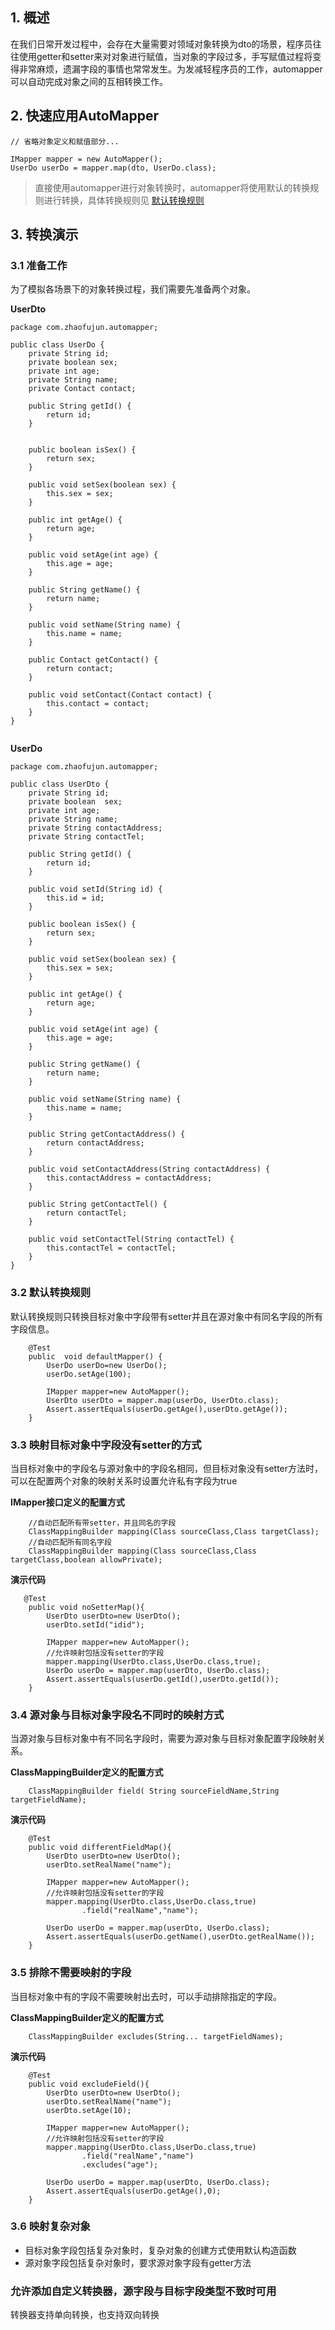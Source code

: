 ## 1. 概述
在我们日常开发过程中，会存在大量需要对领域对象转换为dto的场景，程序员往往使用getter和setter来对对象进行赋值，当对象的字段过多，手写赋值过程将变得非常麻烦，遗漏字段的事情也常常发生。为发减轻程序员的工作，automapper可以自动完成对象之间的互相转换工作。

## 2. 快速应用AutoMapper

```
// 省略对象定义和赋值部分...

IMapper mapper = new AutoMapper();
UserDo userDo = mapper.map(dto, UserDo.class);
```
> 直接使用automapper进行对象转换时，automapper将使用默认的转换规则进行转换，具体转换规则见 [默认转换规则](#32-默认转换规则)


## 3. 转换演示

### 3.1 准备工作

为了模拟各场景下的对象转换过程，我们需要先准备两个对象。

**UserDto**

```
package com.zhaofujun.automapper;

public class UserDo {
    private String id;
    private boolean sex;
    private int age;
    private String name;
    private Contact contact;

    public String getId() {
        return id;
    }


    public boolean isSex() {
        return sex;
    }

    public void setSex(boolean sex) {
        this.sex = sex;
    }

    public int getAge() {
        return age;
    }

    public void setAge(int age) {
        this.age = age;
    }

    public String getName() {
        return name;
    }

    public void setName(String name) {
        this.name = name;
    }

    public Contact getContact() {
        return contact;
    }

    public void setContact(Contact contact) {
        this.contact = contact;
    }
}


```

**UserDo**


```
package com.zhaofujun.automapper;

public class UserDto {
    private String id;
    private boolean  sex;
    private int age;
    private String name;
    private String contactAddress;
    private String contactTel;

    public String getId() {
        return id;
    }

    public void setId(String id) {
        this.id = id;
    }

    public boolean isSex() {
        return sex;
    }

    public void setSex(boolean sex) {
        this.sex = sex;
    }

    public int getAge() {
        return age;
    }

    public void setAge(int age) {
        this.age = age;
    }

    public String getName() {
        return name;
    }

    public void setName(String name) {
        this.name = name;
    }

    public String getContactAddress() {
        return contactAddress;
    }

    public void setContactAddress(String contactAddress) {
        this.contactAddress = contactAddress;
    }

    public String getContactTel() {
        return contactTel;
    }

    public void setContactTel(String contactTel) {
        this.contactTel = contactTel;
    }
}

```


### 3.2 默认转换规则

默认转换规则只转换目标对象中字段带有setter并且在源对象中有同名字段的所有字段信息。


```
    @Test
    public  void defaultMapper() {
        UserDo userDo=new UserDo();
        userDo.setAge(100);

        IMapper mapper=new AutoMapper();
        UserDto userDto = mapper.map(userDo, UserDto.class);
        Assert.assertEquals(userDo.getAge(),userDto.getAge());
    }
```

### 3.3 映射目标对象中字段没有setter的方式

当目标对象中的字段名与源对象中的字段名相同，但目标对象没有setter方法时，可以在配置两个对象的映射关系时设置允许私有字段为true

**IMapper接口定义的配置方式**
```
    //自动匹配所有带setter，并且同名的字段
    ClassMappingBuilder mapping(Class sourceClass,Class targetClass);
    //自动匹配所有同名字段
    ClassMappingBuilder mapping(Class sourceClass,Class targetClass,boolean allowPrivate);
```

**演示代码**
```
   @Test
    public void noSetterMap(){
        UserDto userDto=new UserDto();
        userDto.setId("idid");

        IMapper mapper=new AutoMapper();
        //允许映射包括没有setter的字段
        mapper.mapping(UserDto.class,UserDo.class,true);
        UserDo userDo = mapper.map(userDto, UserDo.class);
        Assert.assertEquals(userDo.getId(),userDto.getId());
    }
```



### 3.4 源对象与目标对象字段名不同时的映射方式

当源对象与目标对象中有不同名字段时，需要为源对象与目标对象配置字段映射关系。

**ClassMappingBuilder定义的配置方式**

```
    ClassMappingBuilder field( String sourceFieldName,String targetFieldName);

```
**演示代码**


```
    @Test
    public void differentFieldMap(){
        UserDto userDto=new UserDto();
        userDto.setRealName("name");

        IMapper mapper=new AutoMapper();
        //允许映射包括没有setter的字段
        mapper.mapping(UserDto.class,UserDo.class,true)
                .field("realName","name");

        UserDo userDo = mapper.map(userDto, UserDo.class);
        Assert.assertEquals(userDo.getName(),userDto.getRealName());
    }
```



### 3.5 排除不需要映射的字段

当目标对象中有的字段不需要映射出去时，可以手动排除指定的字段。

**ClassMappingBuilder定义的配置方式**

```
    ClassMappingBuilder excludes(String... targetFieldNames);

```

**演示代码**

```
    @Test
    public void excludeField(){
        UserDto userDto=new UserDto();
        userDto.setRealName("name");
        userDto.setAge(10);

        IMapper mapper=new AutoMapper();
        //允许映射包括没有setter的字段
        mapper.mapping(UserDto.class,UserDo.class,true)
                .field("realName","name")
                .excludes("age");

        UserDo userDo = mapper.map(userDto, UserDo.class);
        Assert.assertEquals(userDo.getAge(),0);
    }
```

### 3.6 映射复杂对象
- 目标对象字段包括复杂对象时，复杂对象的创建方式使用默认构造函数
- 源对象字段包括复杂对象时，要求源对象字段有getter方法

### 允许添加自定义转换器，源字段与目标字段类型不致时可用
转换器支持单向转换，也支持双向转换
